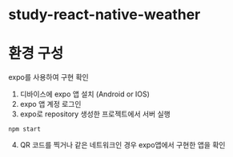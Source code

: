 # study-react-native-weather

# 환경 구성
expo를 사용하여 구현 확인
1. 디바이스에 expo 앱 설치 (Android or IOS)
2. expo 앱 계정 로그인
3. expo로 repository 생성한 프로젝트에서 서버 실행
```
npm start

```
4. QR 코드를 찍거나 같은 네트워크인 경우 expo앱에서 구현한 앱을 확인
